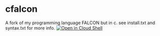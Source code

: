 # cfalcon
A fork of my programming language FALCON but in c. see install.txt and syntax.txt for more info.
[![Open in Cloud Shell](https://gstatic.com/cloudssh/images/open-btn.svg)](https://ssh.cloud.google.com/cloudshell/open?cloudshell_git_repo=https://github.com/Agh0stt/cfalcon&cloudshell_working_dir=cfalcon&cloudshell_tutorial=install.sh)
